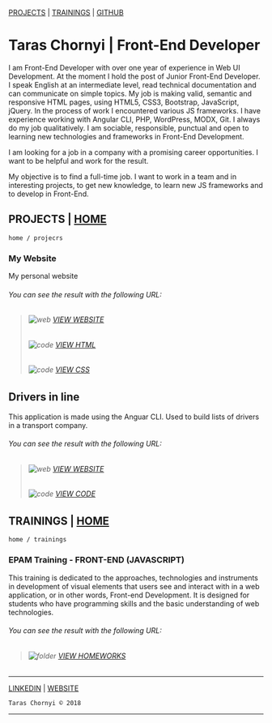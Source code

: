 [PROJECTS](https://tchv.github.io/#projects)  |  [TRAININGS](https://tchv.github.io/#trainings)  |  [GITHUB](https://github.com/tchv)

# Taras Chornyi | Front-End Developer
I am Front-End Developer with over one year of experience in Web UI Development. At the moment I hold the post of Junior Front-End Developer. I speak English at an intermediate level, read technical documentation and can communicate on simple topics. My job is making valid, semantic and responsive HTML pages, using HTML5, CSS3, Bootstrap, JavaScript, jQuery. In the process of work I encountered various JS frameworks. I have experience working with Angular CLI, PHP, WordPress, MODX, Git. I always do my job qualitatively. I am sociable, responsible, punctual and open to learning new technologies and frameworks in Front-End Development.

I am looking for a job in a company with a promising career opportunities. I want to be helpful and work for the result.

My objective is to find a full-time job. I want to work in a team and in interesting projects, to get new knowledge, to learn new JS frameworks and to develop in Front-End.

## PROJECTS | [HOME](https://tchv.github.io)

    home / projecrs

### My Website
My personal website

###### You can see the result with the following URL:
> ###### ![web](https://tchv.github.io/fl9/fl9-src/web.png) [VIEW WEBSITE](https://tchv.github.io/Taras_Chornyi/)
> ###### ![code](https://tchv.github.io/fl9/fl9-src/code.png) [VIEW HTML](https://github.com/tchv/my-website/blob/master/index.html)
> ###### ![code](https://tchv.github.io/fl9/fl9-src/code.png) [VIEW CSS](https://github.com/tchv/my-website/blob/master/styles/main.css)

## Drivers in line
This application is made using the Anguar CLI. Used to build lists of drivers in a transport company.

###### You can see the result with the following URL:
> ###### ![web](https://tchv.github.io/fl9/fl9-src/web.png) [VIEW WEBSITE](https://tchv.github.io/drivers_in_line/)
> ###### ![code](https://tchv.github.io/fl9/fl9-src/code.png) [VIEW CODE](https://github.com/tchv/angular-project)

## TRAININGS | [HOME](https://tchv.github.io)

    home / trainings

### EPAM Training - FRONT-END (JAVASCRIPT)
This training is dedicated to the approaches, technologies and instruments in development of visual elements that users see and interact with in a web application, or in other words, Front-end Development. It is designed for students who have programming skills and the basic understanding of web technologies.

###### You can see the result with the following URL:
> ###### ![folder](https://tchv.github.io/fl9/fl9-src/folder.png) [VIEW HOMEWORKS](https://github.com/tchv/fl-9)

***

[LINKEDIN](https://www.linkedin.com/in/taras-chornyi-10380761/)  |  [WEBSITE](https://tchv.github.io/Taras_Chornyi/)

    Taras Chornyi © 2018

***
